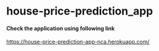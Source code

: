 # house-price-prediction_app

#### Check the application using following link<br>

https://house-price-prediction-app-nca.herokuapp.com/

